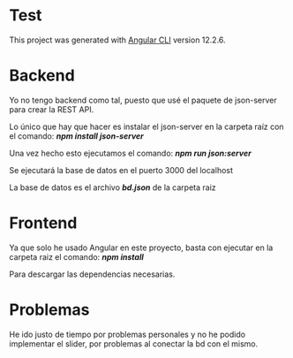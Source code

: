 # Test

This project was generated with [Angular CLI](https://github.com/angular/angular-cli) version 12.2.6.

# Backend


Yo no tengo backend como tal, puesto que usé el paquete de json-server para crear la REST API.

Lo único que hay que hacer es instalar el json-server en la carpeta raíz con el comando: ***npm install json-server***

Una vez hecho esto ejecutamos el comando: ***npm run json:server***

Se ejecutará la base de datos en el puerto 3000 del localhost

La base de datos es el archivo ***bd.json*** de la carpeta raiz


# Frontend


Ya que solo he usado Angular en este proyecto, basta con ejecutar en la carpeta raiz el comando: ***npm install***

Para descargar las dependencias necesarias.

# Problemas

He ido justo de tiempo por problemas personales y no he podido implementar el slider, por problemas al conectar la bd con el mismo.
